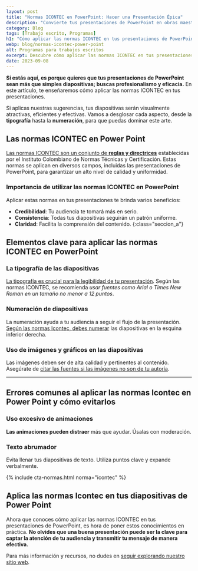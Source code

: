 ```yaml
---
layout: post
title: "Normas ICONTEC en PowerPoint: Hacer una Presentación Épica"
description: "Convierte tus presentaciones de PowerPoint en obras maestras con normas ICONTEC. ¡Haz clic para saber más!"
category: Blog
tags: [Trabajo escrito, Programas]
h1: "Cómo aplicar las normas ICONTEC en tus presentaciones de PowerPoint para un impacto máximo"
webp: blog/normas-icontec-power-point
alt: Programas para trabajos escritos
excerpt: Descubre cómo aplicar las normas ICONTEC en tus presentaciones de PowerPoint para elevar su calidad y eficacia. Desde la tipografía hasta las citas, te cubrimos todo.
date: 2023-09-08
---
```


**Si estás aquí, es porque quieres que tus presentaciones de PowerPoint sean más que simples diapositivas; buscas profesionalismo y eficacia.** En este artículo, te enseñaremos cómo aplicar las normas ICONTEC en tus presentaciones.

Si aplicas nuestras sugerencias, tus diapositivas serán visualmente atractivas, eficientes y efectivas. Vamos a desglosar cada aspecto, desde la **tipografía** hasta la **numeración**, para que puedas dominar este arte.

## Las normas ICONTEC en Power Point

[Las normas ICONTEC son un conjunto de **reglas y directrices**]({{'normas-icontec'|relative_url}} "Normas Icontec") establecidas por el Instituto Colombiano de Normas Técnicas y Certificación. Estas normas se aplican en diversos campos, incluidas las presentaciones de PowerPoint, para garantizar un alto nivel de calidad y uniformidad.

### Importancia de utilizar las normas ICONTEC en PowerPoint

Aplicar estas normas en tus presentaciones te brinda varios beneficios:

- **Credibilidad**: Tu audiencia te tomará más en serio.
- **Consistencia**: Todas tus diapositivas seguirán un patrón uniforme.
- **Claridad**: Facilita la comprensión del contenido.
{:class="seccion_a"}

## Elementos clave para aplicar las normas ICONTEC en PowerPoint

### La tipografía de las diapositivas

[La tipografía es crucial para la legibilidad de tu presentación]({{'textos-y-fuentes-trabajo-escrito'|relative_url}} "Tipografías"). Según las normas ICONTEC, se recomienda *usar fuentes como Arial o Times New Roman en un tamaño no menor a 12 puntos*.

### Numeración de diapositivas

La numeración ayuda a tu audiencia a seguir el flujo de la presentación. [Según las normas Icontec, debes numerar]({{'normas-icontec/numeracion-normas-icontec'}} "Numeración Icontec") las diapositivas en la esquina inferior derecha.

### Uso de imágenes y gráficos en las diapositivas

Las imágenes deben ser de alta calidad y pertinentes al contenido. Asegúrate de [citar las fuentes si las imágenes no son de tu autoría]({{'normas-icontec/citas-referencias-normas-icontec'|relative_url}} "Citas Icontec").

----

## Errores comunes al aplicar las normas Icontec en Power Point y cómo evitarlos

### Uso excesivo de animaciones

**Las animaciones pueden distraer** más que ayudar. Úsalas con moderación.

### Texto abrumador

Evita llenar tus diapositivas de texto. Utiliza puntos clave y expande verbalmente.

{% include cta-normas.html norma="icontec" %}

## Aplica las normas Icontec en tus diapositivas de Power Point

Ahora que conoces cómo aplicar las normas ICONTEC en tus presentaciones de PowerPoint, es hora de poner estos conocimientos en práctica. **No olvides que una buena presentación puede ser la clave para captar la atención de tu audiencia y transmitir tu mensaje de manera efectiva.**

Para más información y recursos, no dudes en [seguir explorando nuestro sitio web](/).
